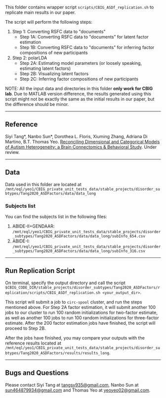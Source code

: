 This folder contains wrapper script `scripts/CBIG_ASDf_replication.sh` to replicate main results in our paper.

The script will perform the following steps:
1. Step 1: Converting RSFC data to "documents"
	* Step 1A: Converting RSFC data to "documents" for latent factor estimation
	* Step 1B: Converting RSFC data to "documents" for inferring factor compositions of new participants
2. Step 2: polarLDA
	* Step 2A: Estimating model parameters (or loosely speaking, estimating latent factors)
	* Step 2B: Visualizing latent factors
	* Step 2C: Inferring factor compositions of new participants

NOTE: All the input data and directories in this folder **only work for CBIG lab**. Due to MATLAB version difference, the results generated using this script might not be exactly the same as the initial results in our paper, but the difference should be minor.

----
## Reference
Siyi Tang*, Nanbo Sun*, Dorothea L. Floris, Xiuming Zhang, Adriana Di Martino, B.T. Thomas Yeo. [Reconciling Dimensional and Categorical Models of Autism Heterogeneity: a Brain Connectomics & Behavioral Study](https://doi.org/10.1101/692772). Under review.

----
## Data
Data used in this folder are located at `/mnt/eql/yeo1/CBIG_private_unit_tests_data/stable_projects/disorder_subtypes/Tang2020_ASDFactors/data/data_long`
### Subjects list
You can find the subjects list in the following files:
1. ABIDE-II+GENDAAR: `/mnt/eql/yeo1/CBIG_private_unit_tests_data/stable_projects/disorder_subtypes/Tang2020_ASDFactors/data/data_long/subInfo_654.csv`
2. ABIDE-I: `/mnt/eql/yeo1/CBIG_private_unit_tests_data/stable_projects/disorder_subtypes/Tang2020_ASDFactors/data/data_long/subInfo_316.csv`

----
## Run Replication Script
On terminal, specify the output directory and call the script `$CBIG_CODE_DIR/stable_projects/disorder_subtypes/Tang2020_ASDFactors/replication/scripts/CBIG_ASDf_replication.sh <your_output_dir>`.

This script will submit a job to `circ-spool` cluster, and run the steps mentioned above. For Step 2A factor estimation, it will submit another 100 jobs to our cluster to run 100 random initializations for two-factor estimate, as well as another 100 jobs to run 100 random initializations for three-factor estimate. After the 200 factor estimation jobs have finished, the script will proceed to Step 2B. 

After the jobs have finished, you may compare your outputs with the reference results located at `/mnt/eql/yeo1/CBIG_private_unit_tests_data/stable_projects/disorder_subtypes/Tang2020_ASDFactors/results/results_long`.

----
## Bugs and Questions
Please contact Siyi Tang at tangsy935@gmail.com, Nanbo Sun at sun464879934@gmail.com and Thomas Yeo at yeoyeo02@gmail.com.
